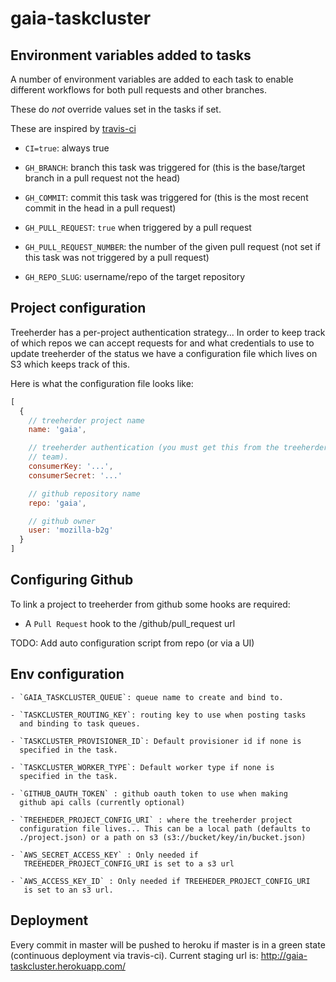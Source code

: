 # gaia-taskcluster

## Environment variables added to tasks

A number of environment variables are added to each task to enable
different workflows for both pull requests and other branches.

These do _not_ override values set in the tasks if set.

These are inspired by [travis-ci](http://docs.travis-ci.com/user/ci-environment/#Environment-variables)

  - `CI=true`: always true

  - `GH_BRANCH`: branch this task was triggered for 
     (this is the base/target branch in a pull request not the head)

  - `GH_COMMIT`: commit this task was triggered for
     (this is the most recent commit in the head in a pull request)   

  - `GH_PULL_REQUEST`: `true` when triggered by a pull request

  - `GH_PULL_REQUEST_NUMBER`: the number of the given pull request 
     (not set if this task was not triggered by a pull request)

  - `GH_REPO_SLUG`: username/repo of the target repository

## Project configuration

Treeherder has a per-project authentication strategy... In order to keep
track of which repos we can accept requests for and what credentials to
use to update treeherder of the status we have a configuration file
which lives on S3 which keeps track of this.

Here is what the configuration file looks like:

```js
[
  {
    // treeherder project name
    name: 'gaia',

    // treeherder authentication (you must get this from the treeherder
    // team).
    consumerKey: '...',
    consumerSecret: '...'

    // github repository name
    repo: 'gaia',

    // github owner 
    user: 'mozilla-b2g'
  }
]
```

## Configuring Github

To link a project to treeherder from github some hooks are required:

  - A `Pull Request` hook to the /github/pull_request url

TODO: Add auto configuration script from repo (or via a UI)

## Env configuration
    - `GAIA_TASKCLUSTER_QUEUE`: queue name to create and bind to.

    - `TASKCLUSTER_ROUTING_KEY`: routing key to use when posting tasks
      and binding to task queues.

    - `TASKCLUSTER_PROVISIONER_ID`: Default provisioner id if none is
      specified in the task.

    - `TASKCLUSTER_WORKER_TYPE`: Default worker type if none is
      specified in the task.

    - `GITHUB_OAUTH_TOKEN` : github oauth token to use when making
      github api calls (currently optional)

    - `TREEHEDER_PROJECT_CONFIG_URI` : where the treeherder project
      configuration file lives... This can be a local path (defaults to
      ./project.json) or a path on s3 (s3://bucket/key/in/bucket.json)

    - `AWS_SECRET_ACCESS_KEY` : Only needed if
       TREEHEDER_PROJECT_CONFIG_URI is set to a s3 url

    - `AWS_ACCESS_KEY_ID` : Only needed if TREEHEDER_PROJECT_CONFIG_URI
       is set to an s3 url.

## Deployment

Every commit in master will be pushed to heroku if master is in a green
state (continuous deployment via travis-ci). Current staging url is: http://gaia-taskcluster.herokuapp.com/
